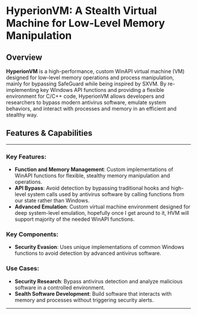 # **HyperionVM**: A Stealth Virtual Machine for Low-Level Memory Manipulation

## Overview

**HyperionVM** is a high-performance, custom WinAPI virtual machine (VM) designed for low-level memory operations and process manipulation, mainly for bypassing SafeGuard while being inspired by SXVM. By re-implementing key Windows API functions and providing a flexible environment for C/C++ code, HyperionVM allows developers and researchers to bypass modern antivirus software, emulate system behaviors, and interact with processes and memory in an efficient and stealthy way.

## Features & Capabilities

---
### Key Features:
- **Function and Memory Management**: Custom implementations of WinAPI functions for flexible, stealthy memory manipulation and operations.
- **API Bypass**: Avoid detection by bypassing traditional hooks and high-level system calls used by antivirus software by calling functions from our state rather than Windows.
- **Advanced Emulation**: Custom virtual machine environment designed for deep system-level emulation, hopefully once I get around to it, HVM will support majority of the needed WinAPI functions.

### Key Components:
- **Security Evasion**: Uses unique implementations of common Windows functions to avoid detection by advanced antivirus software.

### Use Cases:
- **Security Research**: Bypass antivirus detection and analyze malicious software in a controlled environment.
- **Sealth Software Development**: Build software that interacts with memory and processes without triggering security alerts.
---
